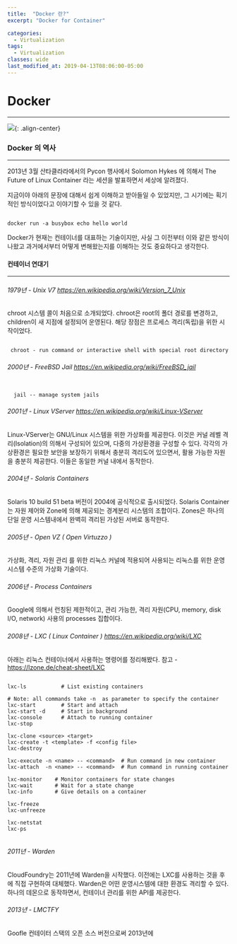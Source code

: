 ```yaml
---
title:  "Docker 란?"
excerpt: "Docker for Container"

categories:
  - Virtualization
tags:
  - Virtualization 
classes: wide
last_modified_at: 2019-04-13T08:06:00-05:00
---
```


# Docker 

***

![](https://keepinmindsh.github.io/lines/assets/img/docker_logo.png){: .align-center}

### Docker 의 역사 

***

 2013년 3월 산타클라라에서의 Pycon 행사에서 Solomon Hykes 에 의해서 The Future of Linux Container 라는 세션을 발표하면서 세상에 알려졌다.  

 지금이야 아래의 문장에 대해서 쉽게 이해하고 받아들일 수 있었지만, 그 시기에는 획기적인 방식이었다고 이야기할 수 있을 것 같다. 

```shell
 
docker run -a busybox echo hello world

```

Docker가 현재는 컨테이너를 대표하는 기술이지만, 사실 그 이전부터 이와 같은 방식이 나왔고 과거에서부터 어떻게 변해왔는지를 이해하는 것도 중요하다고 생각한다. 

#### 컨테이너 연대기  

***

###### 1979년 - Unix V7 <https://en.wikipedia.org/wiki/Version_7_Unix>

  chroot 시스템 콜이 처음으로 소개되었다. chroot은 root의 폴더 경로를 변경하고, children이 새 지점에 설정되어 운영된다. 해당 장점은 프로세스 격리(독립)을 위한 시작이었다. 

```shell

 chroot - run command or interactive shell with special root directory

```


###### 2000년 - FreeBSD Jail <https://en.wikipedia.org/wiki/FreeBSD_jail>

```shell

  jail -- manage system jails 

```

###### 2001년 - Linux VServer  <https://en.wikipedia.org/wiki/Linux-VServer>

 Linux-VServer는 GNU/Linux 시스템을 위한 가상화를 제공한다. 이것은 커널 레벨 격리(Isolation)의 의해서 구성되어 있으며, 다중의 가상환경을 구성할 수 있다. 
 각각의 가상환경은 필요한 보안을 보장하기 위해서 충분히 격리도어 있으면서, 활용 가능한 자원을 충분히 제공한다. 이들은 동일한 커널 내에서 동작한다. 

###### 2004년 - Solaris Containers 

 Solaris 10 build 51 beta 버전이 2004에 공식적으로 출시되었다. Solaris Container는 자원 제어와 Zone에 의해 제공되는 경계분리 시스템의 조합이다. Zones은 하나의 단일 운영 시스템내에서 완벽히 격리된 가상된 서버로 동작한다. 

###### 2005년 - Open VZ ( Open Virtuzzo )

 가상화, 격리, 자원 관리 를 위한 리눅스 커널에 적용되어 사용되는 리눅스를 위한 운영 시스템 수준의 가상화 기술이다. 

###### 2006년 - Process Containers 

 Google에 의해서 런칭된 제한적이고, 관리 가능한, 격리 자원(CPU, memory, disk I/O, network) 사용의 processes 집합이다. 

###### 2008년 - LXC ( Linux Container ) <https://en.wikipedia.org/wiki/LXC>

 아래는 리눅스 컨테이너에서 사용하는 명령어를 정리해봤다. 참고 - <https://lzone.de/cheat-sheet/LXC>

```shell

lxc-ls           # List existing containers

# Note: all commands take -n  as parameter to specify the container 
lxc-start        # Start and attach
lxc-start -d     # Start in background
lxc-console      # Attach to running container
lxc-stop

lxc-clone <source> <target>
lxc-create -t <template> -f <config file>
lxc-destroy

lxc-execute -n <name> -- <command>  # Run command in new container
lxc-attach  -n <name> -- <command>  # Run command in running container

lxc-monitor    # Monitor containers for state changes
lxc-wait       # Wait for a state change
lxc-info       # Give details on a container

lxc-freeze
lxc-unfreeze

lxc-netstat
lxc-ps


```

###### 2011년 - Warden

 CloudFoundry는 2011년에 Warden을 시작했다. 이전에는 LXC를 사용하는 것을 후에 직접 구현하여 대체했다. Warden은 어떤 운영시스템에 대한 환경도 격리할 수 있다. 하나의 데몬으로 동작하면서, 컨테이너 관리를 위한 API를 제공한다. 

###### 2013년 - LMCTFY

Goofle 컨테이터 스택의 오픈 소스 버전으로써 2013년에 


